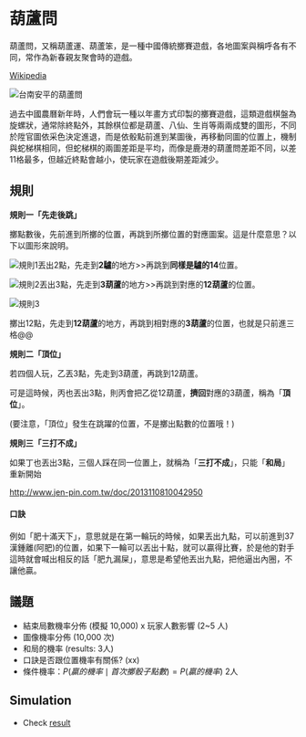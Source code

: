 # 葫蘆問

葫蘆問，又稱葫蘆運、葫蘆笨，是一種中國傳統擲賽遊戲，各地圖案與稱呼各有不同，常作為新春親友聚會時的遊戲。

[Wikipedia](https://zh.wikipedia.org/zh-tw/%E8%91%AB%E8%98%86%E5%95%8F)

![台南安平的葫蘆問](https://upload.wikimedia.org/wikipedia/commons/thumb/1/18/%E5%AE%89%E5%B9%B3%E7%9A%84%E8%91%AB%E8%98%86%E5%95%8F.png/350px-%E5%AE%89%E5%B9%B3%E7%9A%84%E8%91%AB%E8%98%86%E5%95%8F.png)

過去中國農曆新年時，人們會玩一種以年畫方式印製的擲賽遊戲，這類遊戲棋盤為旋螺狀，通常除終點外，其餘棋位都是葫蘆、八仙、生肖等兩兩成雙的圖形，不同於陞官圖依采色決定進退，而是依骰點前進到某圖後，再移動同圖的位置上，機制與蛇梯棋相同，但蛇梯棋的兩圖差距是平均，而像是鹿港的葫蘆問差距不同，以差11格最多，但越近終點會越小，使玩家在遊戲後期差距減少。

## 規則

**規則一「先走後跳」**

擲點數後，先前進到所擲的位置，再跳到所擲位置的對應圖案。這是什麼意思？以下以圖形來說明。

![規則1](http://www.jen-pin.com.tw/data/2013110810042950/attachments/image010.gif)丟出2點，先走到**2驢**的地方>>再跳到**同樣是驢的14**位置。

![規則2](http://www.jen-pin.com.tw/data/2013110810042950/attachments/image012.gif)丟出3點，先走到**3葫蘆**的地方>>再跳到對應的**12葫蘆**的位置。

![規則3](http://www.jen-pin.com.tw/data/2013110810042950/attachments/image014.gif)

擲出12點，先走到**12葫蘆**的地方，再跳到相對應的**3葫蘆**的位置，也就是只前進三格@@

**規則二「頂位」**

若四個人玩，乙丟3點，先走到3葫蘆，再跳到12葫蘆。

可是這時候，丙也丟出3點，則丙會把乙從12葫蘆，**擠回**對應的3葫蘆，稱為「**頂位**」。

(要注意，「頂位」發生在跳躍的位置，不是擲出點數的位置哦！)

**規則三「三打不成」**

如果丁也丟出3點，三個人踩在同一位置上，就稱為「**三打不成**」，只能「**和局**」重新開始

http://www.jen-pin.com.tw/doc/2013110810042950

#### 口訣

例如「肥十滿天下」，意思就是在第一輪玩的時候，如果丟出九點，可以前進到37漢鍾離(阿肥)的位置，如果下一輪可以丟出十點，就可以贏得比賽，於是他的對手這時就會喊出相反的話「肥九漏屎」，意思是希望他丟出九點，把他逼出內圈，不讓他贏。


## 議題

- 結束局數機率分佈 (模擬 10,000) x 玩家人數影響 (2~5 人)
- 圖像機率分佈 (10,000 次)
- 和局的機率 (results: 3人)
- 口訣是否跟位置機率有關係? (xx)
- 條件機率：$P(贏的機率 \mid 首次擲骰子點數) = P(贏的機率)$ 2人

## Simulation

- Check [result](vis.html)
